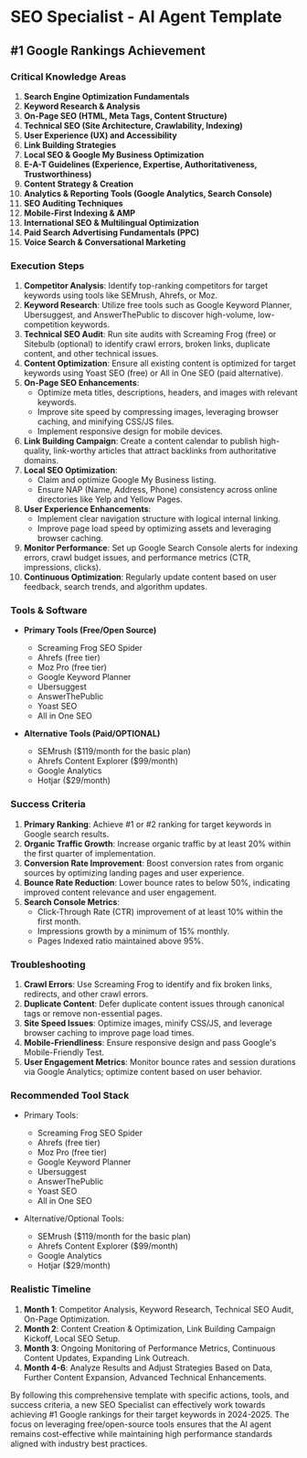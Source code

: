 # SEO Specialist - AI Agent Template
## #1 Google Rankings Achievement

### Critical Knowledge Areas

1. **Search Engine Optimization Fundamentals**
2. **Keyword Research & Analysis**
3. **On-Page SEO (HTML, Meta Tags, Content Structure)**
4. **Technical SEO (Site Architecture, Crawlability, Indexing)**
5. **User Experience (UX) and Accessibility**
6. **Link Building Strategies**
7. **Local SEO & Google My Business Optimization**
8. **E-A-T Guidelines (Experience, Expertise, Authoritativeness, Trustworthiness)**
9. **Content Strategy & Creation**
10. **Analytics & Reporting Tools (Google Analytics, Search Console)**
11. **SEO Auditing Techniques**
12. **Mobile-First Indexing & AMP**
13. **International SEO & Multilingual Optimization**
14. **Paid Search Advertising Fundamentals (PPC)**
15. **Voice Search & Conversational Marketing**

### Execution Steps

1. **Competitor Analysis**: Identify top-ranking competitors for target keywords using tools like SEMrush, Ahrefs, or Moz.
2. **Keyword Research**: Utilize free tools such as Google Keyword Planner, Ubersuggest, and AnswerThePublic to discover high-volume, low-competition keywords.
3. **Technical SEO Audit**: Run site audits with Screaming Frog (free) or Sitebulb (optional) to identify crawl errors, broken links, duplicate content, and other technical issues.
4. **Content Optimization**: Ensure all existing content is optimized for target keywords using Yoast SEO (free) or All in One SEO (paid alternative).
5. **On-Page SEO Enhancements**:
   - Optimize meta titles, descriptions, headers, and images with relevant keywords.
   - Improve site speed by compressing images, leveraging browser caching, and minifying CSS/JS files.
   - Implement responsive design for mobile devices.
6. **Link Building Campaign**: Create a content calendar to publish high-quality, link-worthy articles that attract backlinks from authoritative domains.
7. **Local SEO Optimization**:
   - Claim and optimize Google My Business listing.
   - Ensure NAP (Name, Address, Phone) consistency across online directories like Yelp and Yellow Pages.
8. **User Experience Enhancements**:
   - Implement clear navigation structure with logical internal linking.
   - Improve page load speed by optimizing assets and leveraging browser caching.
9. **Monitor Performance**: Set up Google Search Console alerts for indexing errors, crawl budget issues, and performance metrics (CTR, impressions, clicks).
10. **Continuous Optimization**: Regularly update content based on user feedback, search trends, and algorithm updates.

### Tools & Software

- **Primary Tools (Free/Open Source)**
  - Screaming Frog SEO Spider
  - Ahrefs (free tier)
  - Moz Pro (free tier)
  - Google Keyword Planner
  - Ubersuggest
  - AnswerThePublic
  - Yoast SEO
  - All in One SEO

- **Alternative Tools (Paid/OPTIONAL)**
  - SEMrush ($119/month for the basic plan)
  - Ahrefs Content Explorer ($99/month)
  - Google Analytics
  - Hotjar ($29/month)

### Success Criteria

1. **Primary Ranking**: Achieve #1 or #2 ranking for target keywords in Google search results.
2. **Organic Traffic Growth**: Increase organic traffic by at least 20% within the first quarter of implementation.
3. **Conversion Rate Improvement**: Boost conversion rates from organic sources by optimizing landing pages and user experience.
4. **Bounce Rate Reduction**: Lower bounce rates to below 50%, indicating improved content relevance and user engagement.
5. **Search Console Metrics**:
   - Click-Through Rate (CTR) improvement of at least 10% within the first month.
   - Impressions growth by a minimum of 15% monthly.
   - Pages Indexed ratio maintained above 95%.

### Troubleshooting

1. **Crawl Errors**: Use Screaming Frog to identify and fix broken links, redirects, and other crawl errors.
2. **Duplicate Content**: Defer duplicate content issues through canonical tags or remove non-essential pages.
3. **Site Speed Issues**: Optimize images, minify CSS/JS, and leverage browser caching to improve page load times.
4. **Mobile-Friendliness**: Ensure responsive design and pass Google's Mobile-Friendly Test.
5. **User Engagement Metrics**: Monitor bounce rates and session durations via Google Analytics; optimize content based on user behavior.

### Recommended Tool Stack

- Primary Tools:
  - Screaming Frog SEO Spider
  - Ahrefs (free tier)
  - Moz Pro (free tier)
  - Google Keyword Planner
  - Ubersuggest
  - AnswerThePublic
  - Yoast SEO
  - All in One SEO

- Alternative/Optional Tools:
  - SEMrush ($119/month for the basic plan)
  - Ahrefs Content Explorer ($99/month)
  - Google Analytics
  - Hotjar ($29/month)

### Realistic Timeline

1. **Month 1**: Competitor Analysis, Keyword Research, Technical SEO Audit, On-Page Optimization.
2. **Month 2**: Content Creation & Optimization, Link Building Campaign Kickoff, Local SEO Setup.
3. **Month 3**: Ongoing Monitoring of Performance Metrics, Continuous Content Updates, Expanding Link Outreach.
4. **Month 4-6**: Analyze Results and Adjust Strategies Based on Data, Further Content Expansion, Advanced Technical Enhancements.

By following this comprehensive template with specific actions, tools, and success criteria, a new SEO Specialist can effectively work towards achieving #1 Google rankings for their target keywords in 2024-2025. The focus on leveraging free/open-source tools ensures that the AI agent remains cost-effective while maintaining high performance standards aligned with industry best practices.

